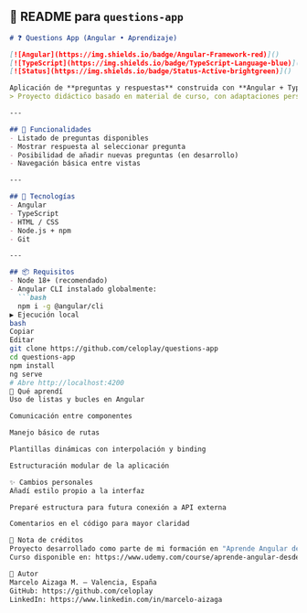 ## 📝 README para `questions-app`
```markdown
# ❓ Questions App (Angular • Aprendizaje)

[![Angular](https://img.shields.io/badge/Angular-Framework-red)]()
[![TypeScript](https://img.shields.io/badge/TypeScript-Language-blue)]()
[![Status](https://img.shields.io/badge/Status-Active-brightgreen)]()

Aplicación de **preguntas y respuestas** construida con **Angular + TypeScript**.  
> Proyecto didáctico basado en material de curso, con adaptaciones personales para reforzar el aprendizaje.

---

## 🚀 Funcionalidades
- Listado de preguntas disponibles
- Mostrar respuesta al seleccionar pregunta
- Posibilidad de añadir nuevas preguntas (en desarrollo)
- Navegación básica entre vistas

---

## 🧰 Tecnologías
- Angular
- TypeScript
- HTML / CSS
- Node.js + npm
- Git

---

## 📦 Requisitos
- Node 18+ (recomendado)
- Angular CLI instalado globalmente:
  ```bash
  npm i -g @angular/cli
▶️ Ejecución local
bash
Copiar
Editar
git clone https://github.com/celoplay/questions-app
cd questions-app
npm install
ng serve
# Abre http://localhost:4200
🧠 Qué aprendí
Uso de listas y bucles en Angular

Comunicación entre componentes

Manejo básico de rutas

Plantillas dinámicas con interpolación y binding

Estructuración modular de la aplicación

✨ Cambios personales
Añadí estilo propio a la interfaz

Preparé estructura para futura conexión a API externa

Comentarios en el código para mayor claridad

📝 Nota de créditos
Proyecto desarrollado como parte de mi formación en "Aprende Angular desde 0 con 10 proyectos completos" por Disco Duro de Roer
Curso disponible en: https://www.udemy.com/course/aprende-angular-desde-0-con-10-proyectos-completos/

👤 Autor
Marcelo Aizaga M. — Valencia, España
GitHub: https://github.com/celoplay
LinkedIn: https://www.linkedin.com/in/marcelo-aizaga

